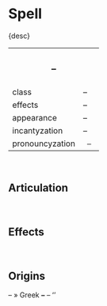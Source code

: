 # Spell

{desc}

<table>
  <tr>
    <th colspan="2"> <h3> – </h3> </th>
  </tr>
  <tr>
    <td> class </td>
    <td> – </td>
  </th>
  <tr>
    <td> effects </td>
    <td> – </td>
  </tr>
  <tr>
    <td> appearance </td>
    <td> – </td>
  </tr>
  <tr>
    <td> incantyzation </td>
    <td> <em> – </em> </td>
  </tr>
  <tr>
    <td> pronouncyzation </td>
    <td> <code> – </code> </td>
  </tr>
</table>


<br>


## Articulation


<br>


## Effects


<br>


## Origins
– » Greek **–** *–* ‘’